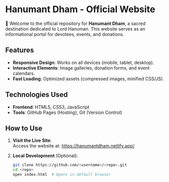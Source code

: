 # Hanumant Dham - Official Website

🌿 Welcome to the official repository for **Hanumant Dham**, a sacred destination dedicated to Lord Hanuman. This website serves as an informational portal for devotees, events, and donations.

## Features
- **Responsive Design**: Works on all devices (mobile, tablet, desktop).
- **Interactive Elements**: Image galleries, donation forms, and event calendars.
- **Fast Loading**: Optimized assets (compressed images, minified CSS/JS).

## Technologies Used
- **Frontend**: HTML5, CSS3, JavaScript
- **Tools**: GitHub Pages (Hosting), Git (Version Control)

## How to Use
1. **Visit the Live Site**:  
   Access the website at: https://hanumantdham.netlify.app/

2. **Local Development** (Optional):
   ```bash
   git clone https://github.com/<username>/<repo>.git
   cd <repo>
   open index.html  # Opens in default browser
